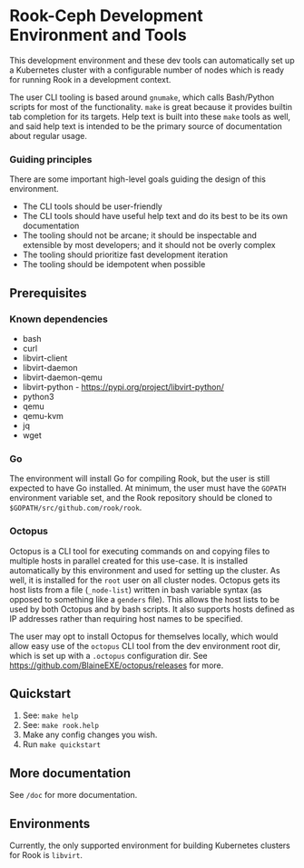 
Rook-Ceph Development Environment and Tools
============================================

This development environment and these dev tools can automatically set up a Kubernetes cluster with
a configurable number of nodes which is ready for running Rook in a development context.

The user CLI tooling is based around `gnumake`, which calls Bash/Python scripts for most of the
functionality. `make` is great because it provides builtin tab completion for its targets. Help text
is built into these `make` tools as well, and said help text is intended to be the primary source of
documentation about regular usage.

### Guiding principles
There are some important high-level goals guiding the design of this environment.
 - The CLI tools should be user-friendly
 - The CLI tools should have useful help text and do its best to be its own documentation
 - The tooling should not be arcane; it should be inspectable and extensible by most developers; and
   it should not be overly complex
 - The tooling should prioritize fast development iteration
 - The tooling should be idempotent when possible


Prerequisites
--------------

### Known dependencies
 - bash
 - curl
 - libvirt-client
 - libvirt-daemon
 - libvirt-daemon-qemu
 - libvirt-python - https://pypi.org/project/libvirt-python/
 - python3
 - qemu
 - qemu-kvm
 - jq
 - wget

### Go
The environment will install Go for compiling Rook, but the user is still expected to have Go
installed. At minimum, the user must have the `GOPATH` environment variable set, and the Rook
repository should be cloned to `$GOPATH/src/github.com/rook/rook`.

### Octopus
Octopus is a CLI tool for executing commands on and copying files to multiple hosts in parallel
created for this use-case. It is installed automatically by this environment and used for setting up
the cluster. As well, it is installed for the `root` user on all cluster nodes. Octopus gets its
host lists from a file (`_node-list`) written in bash variable syntax (as opposed to something like
a `genders` file). This allows the host lists to be used by both Octopus and by bash scripts. It
also supports hosts defined as IP addresses rather than requiring host names to be specified.

The user may opt to install Octopus for themselves locally, which would allow easy use of the
`octopus` CLI tool from the dev environment root dir, which is set up with a `.octopus`
configuration dir. See https://github.com/BlaineEXE/octopus/releases for more.


Quickstart
-----------
1. See: `make help`
1. See: `make rook.help`
1. Make any config changes you wish.
1. Run `make quickstart`


More documentation
-------------------
See `/doc` for more documentation.

Environments
-------------
Currently, the only supported environment for building Kubernetes clusters for Rook is `libvirt`.
